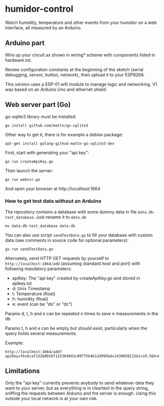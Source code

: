 # humidor-control
Watch humidity, temperature and other events from your humidor on a web interface, all measured by an Arduino.

## Arduino part
Wire up your circuit as shown in wiring* scheme with components listed in hardware.txt.

Review configuration constants at the beginning of the sketch (serial debugging, sensor, button, network), then upload it to your ESP8266.

This version uses a ESP-01 wifi module to manage logic and networking.
V1 was based on an Arduino Uno and ethernet shield.

## Web server part (Go)

go-sqlite3 library must be installed:

    go install github.com/mattn/go-sqlite3
Other way to get it, there is for example a debian package:

    apt-get install golang-github-mattn-go-sqlite3-dev

First, start with generating your "api key":

    go run createApiKey.go

Then launch the server:

    go run websvr.go

And open your browser at http://localhost:1664


### How to get test data without an Arduino

The repository contains a database with some dummy data in file `data.db-test_database`. Just rename it to `data.db`

    mv data.db-test_database data.db

You can also use script `sendTestData.go` to fill your database with custom data (see comments in source code for optional parameters):

    go run sendTestData.go

Alternately, send HTTP GET requests by yourself to `http://localhost:1664/add` (assuming standard host and port) with following mandatory parameters:
- apiKey: The "api key" created by createApiKey.go and stored in apikey.txt
- d: Unix Timestamp
- t: Temperature (float)
- h: humidity (float)
- e: event (can be "do" or "dc")

Params d, t, h and e can be repeated n times to save n measurements in the db

Params t, h and e can be empty but should exist, particularly when the query holds several measurements.

Example:

    http://localhost:1664/add?apiKey=fbc6caf152b8016f125364942c09775b4b12d995&d=1430656115&t=19.5&h=65&e=

## Limitations

Only the "api key" currently prevents anybody to send whatever data they want to your server, but as everything is in cleartext in the query string, sniffing the requests between Arduino and the server is enough. Using this outside your local network is at your own risk.
